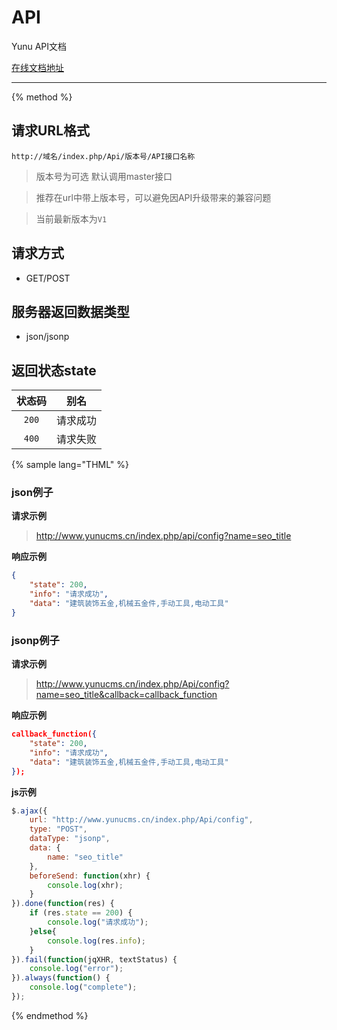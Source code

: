 # API

Yunu API文档

[在线文档地址](https://mkzxcvbnm.gitbooks.io/api/)

---

{% method %}

## 请求URL格式

    http://域名/index.php/Api/版本号/API接口名称

> 版本号为可选 默认调用master接口

> 推荐在url中带上版本号，可以避免因API升级带来的兼容问题

> 当前最新版本为`V1`

## 请求方式

* GET/POST

## 服务器返回数据类型

* json/jsonp

## 返回状态state

|状态码|别名|
|:----:|:--:|
|`200`|请求成功|
|`400`|请求失败|

{% sample lang="THML" %}

### json例子

**请求示例**

> http://www.yunucms.cn/index.php/api/config?name=seo_title

**响应示例**

```json
{
    "state": 200,
    "info": "请求成功",
    "data": "建筑装饰五金,机械五金件,手动工具,电动工具"
}
```

### jsonp例子

**请求示例**

> http://www.yunucms.cn/index.php/Api/config?name=seo_title&callback=callback_function

**响应示例**

```json
callback_function({
    "state": 200,
    "info": "请求成功",
    "data": "建筑装饰五金,机械五金件,手动工具,电动工具"
});
```

**js示例**
```js
$.ajax({
    url: "http://www.yunucms.cn/index.php/Api/config",
    type: "POST",
    dataType: "jsonp",
    data: {
        name: "seo_title"
    },
    beforeSend: function(xhr) {
        console.log(xhr);
    }
}).done(function(res) {
    if (res.state == 200) {
        console.log("请求成功");
    }else{
        console.log(res.info);
    }
}).fail(function(jqXHR, textStatus) {
    console.log("error");
}).always(function() {
    console.log("complete");
});
```

{% endmethod %}
